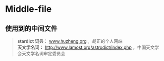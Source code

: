 # Middle-file

使用到的中间文件
---
> **stardict 词典：** www.huzheng.org ，胡正的个人网站  
> **天文学名词：** http://www.lamost.org/astrodict/index.php ，中国天文学会天文学名词审定委员会  

